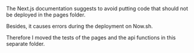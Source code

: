 The Next.js documentation suggests to avoid putting code that should not be deployed in the pages folder.

Besides, it causes errors during the deployment on Now.sh.

Therefore I moved the tests of the pages and the api functions in this separate folder.
